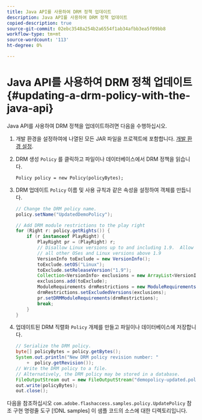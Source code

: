 ```yaml
---
title: Java API를 사용하여 DRM 정책 업데이트
description: Java API를 사용하여 DRM 정책 업데이트
copied-description: true
source-git-commit: 02ebc3548a254b2a6554f1ab34afbb3ea5f09bb8
workflow-type: tm+mt
source-wordcount: '113'
ht-degree: 0%

---
```


# Java API를 사용하여 DRM 정책 업데이트 {#updating-a-drm-policy-with-the-java-api}

Java API를 사용하여 DRM 정책을 업데이트하려면 다음을 수행하십시오.

1. 개발 환경을 설정하여에 나열된 모든 JAR 파일을 프로젝트에 포함합니다. [개발 환경 설정](../../protecting-content/setting-up-the-sdk/setup-dev-env.md).
1. DRM 생성 `Policy` 를 클릭하고 파일이나 데이터베이스에서 DRM 정책을 읽습니다.

   ```
   Policy policy = new Policy(policyBytes);
   ```

1. DRM 업데이트 `Policy` 이름 및 사용 규칙과 같은 속성을 설정하여 객체를 만듭니다.

   ```java
   // Change the DRM policy name.  
   policy.setName("UpdatedDemoPolicy");  
   
   // Add DRM module restrictions to the play right  
   for (Right r: policy.getRights()) {  
       if (r instanceof PlayRight) {  
           PlayRight pr = (PlayRight) r;  
           // Disallow Linux versions up to and including 1.9.  Allow  
           // all other OSes and Linux versions above 1.9  
           VersionInfo toExclude = new VersionInfo();  
           toExclude.setOS("Linux");  
           toExclude.setReleaseVersion("1.9");  
           Collection<VersionInfo> exclusions = new ArrayList<VersionInfo>();  
           exclusions.add(toExclude);  
           ModuleRequirements drmRestrictions = new ModuleRequirements();  
           drmRestrictions.setExcludedVersions(exclusions);  
           pr.setDRMModuleRequirements(drmRestrictions);  
           break;  
       }  
   }
   ```

1. 업데이트된 DRM 직렬화 `Policy` 개체를 만들고 파일이나 데이터베이스에 저장합니다.

   ```java
   // Serialize the DRM policy.  
   byte[] policyBytes = policy.getBytes();  
   System.out.println("New DRM policy revision number: "  
       +  policy.getRevision());      
   // Write the DRM policy to a file.   
   // Alternatively, the DRM policy may be stored in a database.  
   FileOutputStream out = new FileOutputStream("demopolicy-updated.pol");  
   out.write(policyBytes);  
   out.close();
   ```

다음을 참조하십시오 `com.adobe.flashaccess.samples.policy.UpdatePolicy` 참조 구현 명령줄 도구 [!DNL samples] 이 샘플 코드의 소스에 대한 디렉토리입니다.
